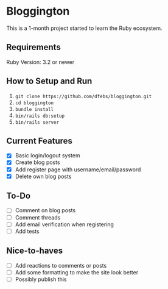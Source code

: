 # Bloggington

This is a 1-month project started to learn the Ruby ecosystem. 

## Requirements
Ruby Version: 3.2 or newer

## How to Setup and Run
1. `git clone https://github.com/dfebs/bloggington.git`
1. `cd bloggington`
1. `bundle install`
1. `bin/rails db:setup`
1. `bin/rails server`

## Current Features
- [x] Basic login/logout system
- [x] Create blog posts
- [x] Add register page with username/email/password
- [x] Delete own blog posts

## To-Do
- [ ] Comment on blog posts
- [ ] Comment threads
- [ ] Add email verification when registering
- [ ] Add tests

## Nice-to-haves
- [ ] Add reactions to comments or posts
- [ ] Add some formatting to make the site look better
- [ ] Possibly publish this